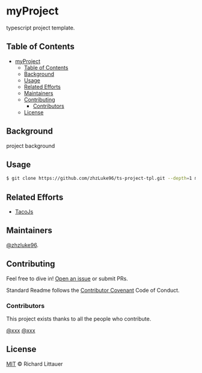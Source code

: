 # myProject
typescript project template.

## Table of Contents

- [myProject](#myproject)
  - [Table of Contents](#table-of-contents)
  - [Background](#background)
  - [Usage](#usage)
  - [Related Efforts](#related-efforts)
  - [Maintainers](#maintainers)
  - [Contributing](#contributing)
    - [Contributors](#contributors)
  - [License](#license)

## Background
project background

## Usage
```sh
$ git clone https://github.com/zhzLuke96/ts-project-tpl.git --depth=1 myProject
```

## Related Efforts

- [TacoJs](https://github.com/zhzLuke96/TacoJs)

## Maintainers

[@zhzluke96](https://github.com/zhzluke96).

## Contributing

Feel free to dive in! [Open an issue](https://github.com/zhzLuke96/ts-project-tpl/issues/new) or submit PRs.

Standard Readme follows the [Contributor Covenant](http://contributor-covenant.org/version/1/3/0/) Code of Conduct.

### Contributors

This project exists thanks to all the people who contribute. 

[@xxx](#) [@xxx](#)


## License

[MIT](LICENSE) © Richard Littauer